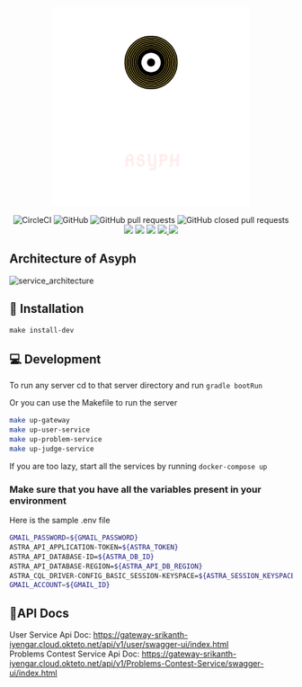<p align='center'>
    <img width="70%" src="./docs/images/logo-transparent.png">
</p>

<p align='center'>
<img alt="CircleCI" src="https://img.shields.io/circleci/build/github/srikanth-iyengar/Asyph-OnlineJudge">
<img alt="GitHub" src="https://img.shields.io/github/license/srikanth-iyengar/Asyph-OnlineJudge">
<img alt="GitHub pull requests" src="https://img.shields.io/github/issues-pr/srikanth-iyengar/Asyph-OnlineJudge">
<img alt="GitHub closed pull requests" src="https://img.shields.io/github/issues-pr-closed-raw/srikanth-iyengar/Asyph-OnlineJudge">
<img src ='https://visitor-badge.laobi.icu/badge?page_id=srikanth-iyengar.Asyph-OnlineJudge'>
<img src ='https://img.shields.io/badge/version-0.0.1-blue'>
<img src ='https://img.shields.io/badge/coverage-60%25-blue'>
<a href="https://github.com/badges/shields/pulse" alt="Activity">
<img src="https://img.shields.io/github/commit-activity/m/srikanth-iyengar/Asyph-OnlineJudge" />
</a>
<a href="https://github.com/srikanth-iyengar/Asyph-OnlineJudge/graphs/contributors" alt="Contributors">
<img src="https://img.shields.io/github/contributors/srikanth-iyengar/Asyph-OnlineJudge" />
</a>

</p>

## Architecture of Asyph
![service_architecture](https://user-images.githubusercontent.com/88551109/175817787-66b97d29-8842-4e30-8ec9-b722b8c5150d.png)

## 🤖 Installation
```
make install-dev
```


## 💻 Development

To run any server cd to that server directory and run `gradle bootRun`

Or you can use the Makefile to run the server
```sh
make up-gateway
make up-user-service
make up-problem-service
make up-judge-service
```

If you are too lazy, start all the services by running ```docker-compose up```

### **Make sure that you have all the variables present in your  environment**

Here is the sample .env file
```bash 
GMAIL_PASSWORD=${GMAIL_PASSWORD}
ASTRA_API_APPLICATION-TOKEN=${ASTRA_TOKEN}
ASTRA_API_DATABASE-ID=${ASTRA_DB_ID}
ASTRA_API_DATABASE-REGION=${ASTRA_API_DB_REGION}
ASTRA_CQL_DRIVER-CONFIG_BASIC_SESSION-KEYSPACE=${ASTRA_SESSION_KEYSPACE}
GMAIL_ACCOUNT=${GMAIL_ID}
```


## 📄API Docs
User Service Api Doc: https://gateway-srikanth-iyengar.cloud.okteto.net/api/v1/user/swagger-ui/index.html <br>
Problems Contest Service Api Doc: https://gateway-srikanth-iyengar.cloud.okteto.net/api/v1/Problems-Contest-Service/swagger-ui/index.html
